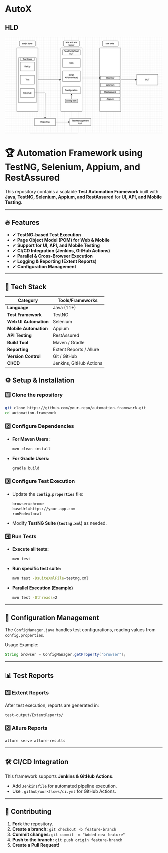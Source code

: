 # AutoX

## HLD
![image alt](https://github.com/SathvikSDET/AutoX/blob/bcd07ae0154d9b4bacb404efe00ddef2636691c3/Screenshot%202025-02-08%20at%206.01.00%20PM.png)


# 🏆 Automation Framework using TestNG, Selenium, Appium, and RestAssured

This repository contains a scalable **Test Automation Framework** built with **Java, TestNG, Selenium, Appium, and RestAssured** for **UI, API, and Mobile Testing**.

---

## 🔥 Features
- ✔ **TestNG-based Test Execution**
- ✔ **Page Object Model (POM) for Web & Mobile**
- ✔ **Support for UI, API, and Mobile Testing**
- ✔ **CI/CD Integration (Jenkins, GitHub Actions)**
- ✔ **Parallel & Cross-Browser Execution**
- ✔ **Logging & Reporting (Extent Reports)**
- ✔ **Configuration Management**

---

## 🚀 Tech Stack

| Category       | Tools/Frameworks |
|---------------|----------------|
| **Language**  | Java (11+) |
| **Test Framework** | TestNG |
| **Web UI Automation** | Selenium |
| **Mobile Automation** | Appium |
| **API Testing** | RestAssured |
| **Build Tool** | Maven / Gradle |
| **Reporting** | Extent Reports / Allure |
| **Version Control** | Git / GitHub |
| **CI/CD** | Jenkins, GitHub Actions |


## ⚙️ Setup & Installation

### 1️⃣ Clone the repository
```sh
git clone https://github.com/your-repo/automation-framework.git
cd automation-framework
```

### 2️⃣ Configure Dependencies
- **For Maven Users:**
  ```sh
  mvn clean install
  ```
- **For Gradle Users:**
  ```sh
  gradle build
  ```

### 3️⃣ Configure Test Execution
- Update the **`config.properties`** file:
  ```
  browser=chrome
  baseUrl=https://your-app.com
  runMode=local
  ```
- Modify **TestNG Suite (`testng.xml`)** as needed.

### 4️⃣ Run Tests
- **Execute all tests:**  
  ```sh
  mvn test
  ```
- **Run specific test suite:**  
  ```sh
  mvn test -DsuiteXmlFile=testng.xml
  ```
- **Parallel Execution (Example)**  
  ```sh
  mvn test -Dthreads=2
  ```

---

## 🐛 Configuration Management
The `ConfigManager.java` handles test configurations, reading values from `config.properties`.

Usage Example:
```java
String browser = ConfigManager.getProperty("browser");
```

---

## 📊 Test Reports

### 1️⃣ Extent Reports
After test execution, reports are generated in:
```
test-output/ExtentReports/
```

### 2️⃣ Allure Reports
```sh
allure serve allure-results
```

---

## 🛠️ CI/CD Integration
This framework supports **Jenkins & GitHub Actions**.
- Add `Jenkinsfile` for automated pipeline execution.
- Use `.github/workflows/ci.yml` for GitHub Actions.

---

## 🤝 Contributing
1. **Fork** the repository.  
2. **Create a branch:** `git checkout -b feature-branch`  
3. **Commit changes:** `git commit -m "Added new feature"`  
4. **Push to the branch:** `git push origin feature-branch`  
5. **Create a Pull Request!**  




